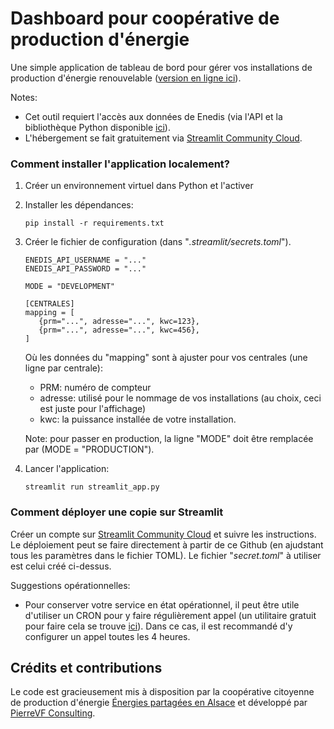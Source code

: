 # Dashboard pour coopérative de production d'énergie

Une simple application de tableau de bord pour gérer vos installations de production d'énergie renouvelable ([version en ligne ici](https://epa68-dashboards-v1.streamlit.app/)).

Notes:
- Cet outil requiert l'accès aux données de Enedis (via l'API et la bibliothèque Python disponible [ici](https://github.com/Pierre-VF/Enedis-data-io)).
- L'hébergement se fait gratuitement via [Streamlit Community Cloud](https://streamlit.io).

### Comment installer l'application localement?

1. Créer un environnement virtuel dans Python et l'activer

2. Installer les dépendances:

   ```
   pip install -r requirements.txt
   ```

3. Créer le fichier de configuration (dans "*.streamlit/secrets.toml*").
   
   ```
   ENEDIS_API_USERNAME = "..."
   ENEDIS_API_PASSWORD = "..."

   MODE = "DEVELOPMENT"

   [CENTRALES]
   mapping = [
      {prm="...", adresse="...", kwc=123},
      {prm="...", adresse="...", kwc=456},   
   ] 
   ```

   Où les données du "mapping" sont à ajuster pour vos centrales (une ligne par centrale):
   - PRM: numéro de compteur
   - adresse: utilisé pour le nommage de vos installations (au choix, ceci est juste pour l'affichage)
   - kwc: la puissance installée de votre installation.

   Note: pour passer en production, la ligne "MODE" doit être remplacée par (MODE =  "PRODUCTION").

4. Lancer l'application:

   ```
   streamlit run streamlit_app.py
   ```

### Comment déployer une copie sur Streamlit

Créer un compte sur [Streamlit Community Cloud](https://streamlit.io) et suivre les instructions. Le déploiement peut se faire directement à partir de ce Github (en ajudstant tous les paramètres dans le fichier TOML). Le fichier "*secret.toml*" à utiliser est celui créé ci-dessus.

Suggestions opérationnelles:

- Pour conserver votre service en état opérationnel, il peut être utile d'utiliser un CRON pour y faire régulièrement appel (un utilitaire gratuit pour faire cela se trouve [ici](https://cron-job.org/en/)). Dans ce cas, il est recommandé d'y configurer un appel toutes les 4 heures.

## Crédits et contributions

Le code est gracieusement mis à disposition par la coopérative citoyenne de production d'énergie [Énergies partagées en Alsace](https://energies-partagees-alsace.coop/) et développé par 
[PierreVF Consulting](https://www.pierrevf.consulting/).
